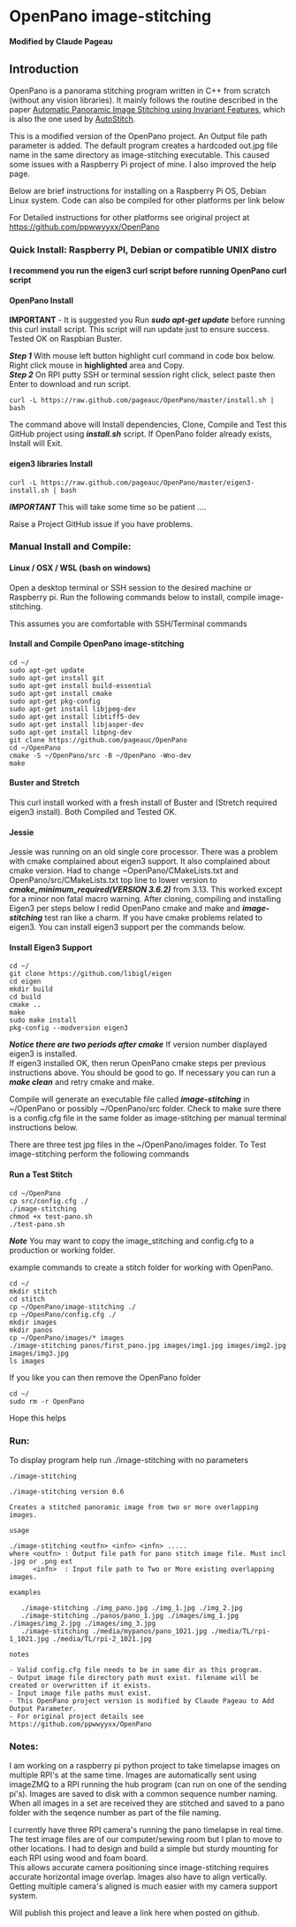 # OpenPano image-stitching
#### Modified by Claude Pageau

## Introduction
OpenPano is a panorama stitching program written in C++ from scratch (without any vision libraries). It mainly follows the routine
described in the paper [Automatic Panoramic Image Stitching using Invariant Features](http://matthewalunbrown.com/papers/ijcv2007.pdf),
which is also the one used by [AutoStitch](http://matthewalunbrown.com/autostitch/autostitch.html).

This is a modified version of the OpenPano project. An Output file path parameter is added.  The default program creates
a hardcoded out.jpg file name in the same directory as image-stitching executable.  This caused some issues with a Raspberry Pi
project of mine.  I also improved the help page.  

Below are brief instructions for installing on a Raspberry Pi OS, Debian Linux system.  Code can also be compiled
for other platforms per link below

For Detailed instructions for other platforms see original project at https://github.com/ppwwyyxx/OpenPano



### Quick Install: Raspberry PI, Debian or compatible UNIX distro
#### I recommend you run the eigen3 curl script before running OpenPano curl script

#### OpenPano Install

**IMPORTANT** - It is suggested you Run ***sudo apt-get update*** before running this
curl install script.  This script will run update just to ensure success.  Tested OK on Raspbian Buster.

***Step 1*** With mouse left button highlight curl command in code box below. Right click mouse in **highlighted** area and Copy.     
***Step 2*** On RPI putty SSH or terminal session right click, select paste then Enter to download and run script.     

    curl -L https://raw.github.com/pageauc/OpenPano/master/install.sh | bash

The command above will Install dependencies, Clone, Compile and Test this GitHub project using ***install.sh*** script. 
If OpenPano folder already exists, Install will Exit.

#### eigen3 libraries Install

    curl -L https://raw.github.com/pageauc/OpenPano/master/eigen3-install.sh | bash

***IMPORTANT*** This will take some time so be patient ....

Raise a Project GitHub issue if you have problems.

### Manual Install and Compile:
#### Linux / OSX / WSL (bash on windows)

Open a desktop terminal or SSH session to the desired machine or Raspberry pi.
Run the following commands below to install, compile image-stitching.

This assumes you are comfortable with SSH/Terminal commands

#### Install and Compile OpenPano image-stitching 
```
cd ~/
sudo apt-get update
sudo apt-get install git
sudo apt-get install build-essential
sudo apt-get install cmake
sudo apt-get pkg-config
sudo apt-get install libjpeg-dev 
sudo apt-get install libtiff5-dev
sudo apt-get install libjasper-dev
sudo apt-get install libpng-dev
git clone https://github.com/pageauc/OpenPano
cd ~/OpenPano
cmake -S ~/OpenPano/src -B ~/OpenPano -Wno-dev
make

```

#### Buster and Stretch
This curl install worked with a fresh install of Buster and (Stretch required eigen3 install). 
Both Compiled and Tested OK. 

#### Jessie
Jessie was running on an old single core processor. There was a problem with cmake complained about eigen3 support.
It also complained about cmake version. Had to change ~OpenPano/CMakeLists.txt and OpenPano/src/CMakeLists.txt
top line to lower version to ***cmake_minimum_required(VERSION 3.6.2)*** from 3.13. This worked except for a
minor non fatal macro warning. After cloning, compiling and installing Eigen3 per steps below I redid OpenPano
cmake and make and ***image-stitching*** test ran like a charm.
If you have cmake problems related to eigen3. You can install eigen3 support per the commands below.

#### Install Eigen3 Support
```
cd ~/
git clone https://github.com/libigl/eigen
cd eigen
mkdir build
cd build
cmake ..
make
sudo make install
pkg-config --modversion eigen3
```
***Notice there are two periods after cmake***  If version number displayed eigen3 is installed.  
If eigen3 installed OK, then rerun OpenPano cmake steps per previous instructions above.
You should be good to go. If necessary you can run a ***make clean*** and retry cmake and make.

Compile will generate an executable file called ***image-stitching*** in ~/OpenPano or possibly
~/OpenPano/src folder. Check to make sure there is a config.cfg file in the same folder as image-stitching
per manual terminal instructions below.

There are three test jpg files in the ~/OpenPano/images folder. To Test image-stitching
perform the following commands

#### Run a Test Stitch
```
cd ~/OpenPano
cp src/config.cfg ./
./image-stitching
chmod +x test-pano.sh
./test-pano.sh
``` 
 
***Note*** You may want to copy the image_stitching and config.cfg to a production or working folder.

example commands to create a stitch folder for working with OpenPano.

```
cd ~/
mkdir stitch
cd stitch
cp ~/OpenPano/image-stitching ./
cp ~/OpenPano/config.cfg ./
mkdir images
mkdir panos
cp ~/OpenPano/images/* images
./image-stitching panos/first_pano.jpg images/img1.jpg images/img2.jpg images/img3.jpg 
ls images
```
If you like you can then remove the OpenPano folder
```
cd ~/
sudo rm -r OpenPano
```
Hope this helps
 
### Run:
To display program help run ./image-stitching with no parameters

```
./image-stitching

./image-stitching version 0.6

Creates a stitched panoramic image from two or more overlapping images.

usage

./image-stitching <outfn> <infn> <infn> .....
where <outfn> : Output file path for pano stitch image file. Must incl .jpg or .png ext
      <infn>  : Input file path to Two or More existing overlapping images.

examples

   ./image-stitching ./img_pano.jpg ./img_1.jpg ./img_2.jpg
   ./image-stitching ./panos/pano_1.jpg ./images/img_1.jpg ./images/img_2.jpg ./images/img_3.jpg
   ./image-stitching ./media/mypanos/pano_1021.jpg ./media/TL/rpi-1_1021.jpg ./media/TL/rpi-2_1021.jpg

notes

- Valid config.cfg file needs to be in same dir as this program.
- Output image file directory path must exist. filename will be created or overwritten if it exists.
- Input image file paths must exist.
- This OpenPano project version is modified by Claude Pageau to Add Output Parameter.
- For original project details see https://github.com/ppwwyyxx/OpenPano

```

### Notes:

I am working on a raspberry pi python project to take timelapse images on multiple RPI's at the same time. Images are automatically
sent using imageZMQ to a RPI running the hub program (can run on one of the sending pi's). 
Images are saved to disk with a common sequence number naming.  When all images in a set are received 
they are stitched and saved to a pano folder with the seqence number as part of the file naming.

I currently have three RPI camera's running the pano timelapse in real time.  
The test image files are of our computer/sewing room
but I plan to move to other locations.
I had to design and build a simple but sturdy mounting for each RPI using wood and foam board.  
This allows accurate camera positioning since image-stitching 
requires accurate horizontal image overlap. Images also have to align vertically.
Getting multiple camera's aligned is much easier with my camera support system.

Will publish this project and leave a link here when posted on github. 

